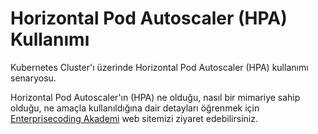 # Horizontal Pod Autoscaler (HPA) Kullanımı
Kubernetes Cluster'ı üzerinde Horizontal Pod Autoscaler (HPA) kullanımı senaryosu.

Horizontal Pod Autoscaler'ın (HPA) ne olduğu, nasıl bir mimariye sahip olduğu, ne amaçla kullanıldığına dair detayları öğrenmek için [Enterprisecoding Akademi](http://akademi.enterprisecoding.com/) web sitemizi ziyaret edebilirsiniz.